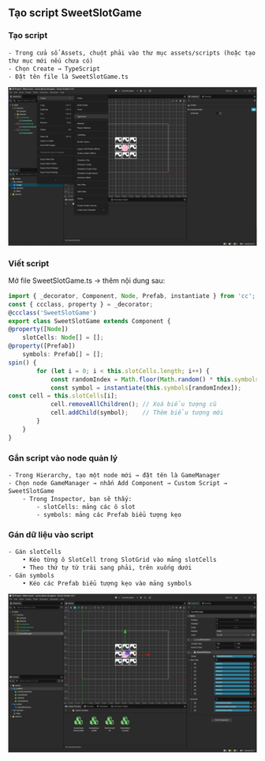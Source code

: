 
## Tạo script SweetSlotGame

### Tạo script

```
- Trong cửa sổ Assets, chuột phải vào thư mục assets/scripts (hoặc tạo thư mục mới nếu chưa có)
- Chọn Create → TypeScript
- Đặt tên file là SweetSlotGame.ts
```

![create-type-script](./assets/photos/create-script/create-type-script.png)

### Viết script

Mở file SweetSlotGame.ts → thêm nội dung sau:

```Typescript
import { _decorator, Component, Node, Prefab, instantiate } from 'cc';
const { ccclass, property } = _decorator;
@ccclass('SweetSlotGame')
export class SweetSlotGame extends Component {
@property([Node])
    slotCells: Node[] = [];
@property([Prefab])
    symbols: Prefab[] = [];
spin() {
        for (let i = 0; i < this.slotCells.length; i++) {
            const randomIndex = Math.floor(Math.random() * this.symbols.length);
            const symbol = instantiate(this.symbols[randomIndex]);
const cell = this.slotCells[i];
            cell.removeAllChildren(); // Xoá biểu tượng cũ
            cell.addChild(symbol);    // Thêm biểu tượng mới
        }
    }
}
```

### Gắn script vào node quản lý

```
- Trong Hierarchy, tạo một node mới → đặt tên là GameManager
- Chọn node GameManager → nhấn Add Component → Custom Script → SweetSlotGame
    - Trong Inspector, bạn sẽ thấy: 
        - slotCells: mảng các ô slot
        - symbols: mảng các Prefab biểu tượng kẹo
```

### Gán dữ liệu vào script

```
- Gán slotCells
    • Kéo từng ô SlotCell trong SlotGrid vào mảng slotCells
    • Theo thứ tự từ trái sang phải, trên xuống dưới
- Gán symbols
    • Kéo các Prefab biểu tượng kẹo vào mảng symbols
```

![create-node-game-manager](./assets/photos/create-script/create-node-game-manager.png)
